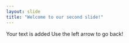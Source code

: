 ```yaml
---
layout: slide
title: "Welcome to our second slide!"
---
```

Your text is added 
Use the left arrow to go back!
